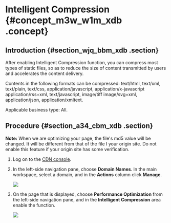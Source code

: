 # Intelligent Compression {#concept_m3w_w1m_xdb .concept}

## Introduction {#section_wjq_bbm_xdb .section}

After enabling Intelligent Compression function, you can compress most types of static files, so as to reduce the size of content transmitted by users and accelerates the content delivery.

Contents in the following formats can be compressed: text/html, text/xml, text/plain, text/css, application/javascript, application/x-javascript application/rss+xml, text/javascript, image/tiff image/svg+xml, application/json, application/xmltext.

Applicable business type: All.

## Procedure {#section_a34_cbm_xdb .section}

**Note:** When we are optimizing your page, the file's md5 value will be changed. It will be different from that of the file I your origin site. Do not enable this feature if your origin site has some verification.

1.  Log on to the [CDN console](https://cdnnext.console.aliyun.com/domain/list).
2.  In the left-side navigation pane, choose **Domain Names**. In the main workspace, select a domain, and in the **Actions** column click **Manage**.

    ![](http://static-aliyun-doc.oss-cn-hangzhou.aliyuncs.com/assets/img/5159/15615295683723_en-US.png)

3.  On the page that is displayed, choose **Performance Optimization** from the left-side navigation pane, and in the **Intelligent Compression** area enable the function.

    ![](http://static-aliyun-doc.oss-cn-hangzhou.aliyuncs.com/assets/img/5159/15615295687301_en-US.png)


